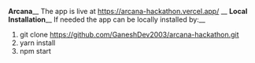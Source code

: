 **Arcana**__
The app is live at https://arcana-hackathon.vercel.app/ __
**Local Installation**__
If needed the app can be locally installed by:__
1. git clone https://github.com/GaneshDev2003/arcana-hackathon.git
2. yarn install
3. npm start
